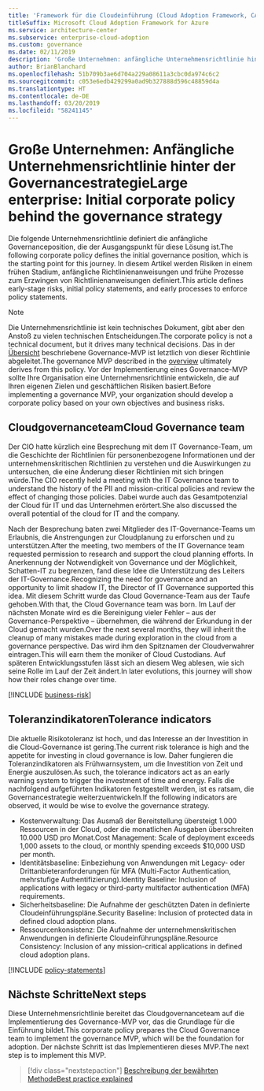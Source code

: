 ```yaml
---
title: 'Framework für die Cloudeinführung (Cloud Adoption Framework, CAF): Große Unternehmen: anfängliche Unternehmensrichtlinie hinter der Governancestrategie'
titleSuffix: Microsoft Cloud Adoption Framework for Azure
ms.service: architecture-center
ms.subservice: enterprise-cloud-adoption
ms.custom: governance
ms.date: 02/11/2019
description: 'Große Unternehmen: anfängliche Unternehmensrichtlinie hinter der Governancestrategie'
author: BrianBlanchard
ms.openlocfilehash: 51b709b3ae6d704a229a08611a3cbc0da974c6c2
ms.sourcegitcommit: c053e6edb429299a0ad9b327888d596c48859d4a
ms.translationtype: HT
ms.contentlocale: de-DE
ms.lasthandoff: 03/20/2019
ms.locfileid: "58241145"
---
```

# <a name="large-enterprise-initial-corporate-policy-behind-the-governance-strategy"></a><span data-ttu-id="d89e6-103">Große Unternehmen: Anfängliche Unternehmensrichtlinie hinter der Governancestrategie</span><span class="sxs-lookup"><span data-stu-id="d89e6-103">Large enterprise: Initial corporate policy behind the governance strategy</span></span>

<span data-ttu-id="d89e6-104">Die folgende Unternehmensrichtlinie definiert die anfängliche Governanceposition, die der Ausgangspunkt für diese Lösung ist.</span><span class="sxs-lookup"><span data-stu-id="d89e6-104">The following corporate policy defines the initial governance position, which is the starting point for this journey.</span></span> <span data-ttu-id="d89e6-105">In diesem Artikel werden Risiken in einem frühen Stadium, anfängliche Richtlinienanweisungen und frühe Prozesse zum Erzwingen von Richtlinienanweisungen definiert.</span><span class="sxs-lookup"><span data-stu-id="d89e6-105">This article defines early-stage risks, initial policy statements, and early processes to enforce policy statements.</span></span>

> [!NOTE]
><span data-ttu-id="d89e6-106">Die Unternehmensrichtlinie ist kein technisches Dokument, gibt aber den Anstoß zu vielen technischen Entscheidungen.</span><span class="sxs-lookup"><span data-stu-id="d89e6-106">The corporate policy is not a technical document, but it drives many technical decisions.</span></span> <span data-ttu-id="d89e6-107">Das in der [Übersicht](./overview.md) beschriebene Governance-MVP ist letztlich von dieser Richtlinie abgeleitet.</span><span class="sxs-lookup"><span data-stu-id="d89e6-107">The governance MVP described in the [overview](./overview.md) ultimately derives from this policy.</span></span> <span data-ttu-id="d89e6-108">Vor der Implementierung eines Governance-MVP sollte Ihre Organisation eine Unternehmensrichtlinie entwickeln, die auf Ihren eigenen Zielen und geschäftlichen Risiken basiert.</span><span class="sxs-lookup"><span data-stu-id="d89e6-108">Before implementing a governance MVP, your organization should develop a corporate policy based on your own objectives and business risks.</span></span>

## <a name="cloud-governance-team"></a><span data-ttu-id="d89e6-109">Cloudgovernanceteam</span><span class="sxs-lookup"><span data-stu-id="d89e6-109">Cloud Governance team</span></span>

<span data-ttu-id="d89e6-110">Der CIO hatte kürzlich eine Besprechung mit dem IT Governance-Team, um die Geschichte der Richtlinien für personenbezogene Informationen und der unternehmenskritischen Richtlinien zu verstehen und die Auswirkungen zu untersuchen, die eine Änderung dieser Richtlinien mit sich bringen würde.</span><span class="sxs-lookup"><span data-stu-id="d89e6-110">The CIO recently held a meeting with the IT Governance team to understand the history of the PII and mission-critical policies and review the effect of changing those policies.</span></span> <span data-ttu-id="d89e6-111">Dabei wurde auch das Gesamtpotenzial der Cloud für IT und das Unternehmen erörtert.</span><span class="sxs-lookup"><span data-stu-id="d89e6-111">She also discussed the overall potential of the cloud for IT and the company.</span></span>

<span data-ttu-id="d89e6-112">Nach der Besprechung baten zwei Mitglieder des IT-Governance-Teams um Erlaubnis, die Anstrengungen zur Cloudplanung zu erforschen und zu unterstützen.</span><span class="sxs-lookup"><span data-stu-id="d89e6-112">After the meeting, two members of the IT Governance team requested permission to research and support the cloud planning efforts.</span></span> <span data-ttu-id="d89e6-113">In Anerkennung der Notwendigkeit von Governance und der Möglichkeit, Schatten-IT zu begrenzen, fand diese Idee die Unterstützung des Leiters der IT-Governance.</span><span class="sxs-lookup"><span data-stu-id="d89e6-113">Recognizing the need for governance and an opportunity to limit shadow IT, the Director of IT Governance supported this idea.</span></span> <span data-ttu-id="d89e6-114">Mit diesem Schritt wurde das Cloud Governance-Team aus der Taufe gehoben.</span><span class="sxs-lookup"><span data-stu-id="d89e6-114">With that, the Cloud Governance team was born.</span></span> <span data-ttu-id="d89e6-115">Im Lauf der nächsten Monate wird es die Bereinigung vieler Fehler – aus der Governance-Perspektive – übernehmen, die während der Erkundung in der Cloud gemacht wurden.</span><span class="sxs-lookup"><span data-stu-id="d89e6-115">Over the next several months, they will inherit the cleanup of many mistakes made during exploration in the cloud from a governance perspective.</span></span> <span data-ttu-id="d89e6-116">Das wird ihm den Spitznamen der Cloudverwahrer eintragen.</span><span class="sxs-lookup"><span data-stu-id="d89e6-116">This will earn them the moniker of Cloud Custodians.</span></span> <span data-ttu-id="d89e6-117">Auf späteren Entwicklungsstufen lässt sich an diesem Weg ablesen, wie sich seine Rolle im Lauf der Zeit ändert.</span><span class="sxs-lookup"><span data-stu-id="d89e6-117">In later evolutions, this journey will show how their roles change over time.</span></span>

[!INCLUDE [business-risk](../../../../../includes/cloud-adoption/governance/business-risks.md)]

## <a name="tolerance-indicators"></a><span data-ttu-id="d89e6-118">Toleranzindikatoren</span><span class="sxs-lookup"><span data-stu-id="d89e6-118">Tolerance indicators</span></span>

<span data-ttu-id="d89e6-119">Die aktuelle Risikotoleranz ist hoch, und das Interesse an der Investition in die Cloud-Governance ist gering.</span><span class="sxs-lookup"><span data-stu-id="d89e6-119">The current risk tolerance is high and the appetite for investing in cloud governance is low.</span></span> <span data-ttu-id="d89e6-120">Daher fungieren die Toleranzindikatoren als Frühwarnsystem, um die Investition von Zeit und Energie auszulösen.</span><span class="sxs-lookup"><span data-stu-id="d89e6-120">As such, the tolerance indicators act as an early warning system to trigger the investment of time and energy.</span></span> <span data-ttu-id="d89e6-121">Falls die nachfolgend aufgeführten Indikatoren festgestellt werden, ist es ratsam, die Governancestrategie weiterzuentwickeln.</span><span class="sxs-lookup"><span data-stu-id="d89e6-121">If the following indicators are observed, it would be wise to evolve the governance strategy.</span></span>

- <span data-ttu-id="d89e6-122">Kostenverwaltung: Das Ausmaß der Bereitstellung übersteigt 1.000 Ressourcen in der Cloud, oder die monatlichen Ausgaben überschreiten 10.000 USD pro Monat.</span><span class="sxs-lookup"><span data-stu-id="d89e6-122">Cost Management: Scale of deployment exceeds 1,000 assets to the cloud, or monthly spending exceeds $10,000 USD per month.</span></span>
- <span data-ttu-id="d89e6-123">Identitätsbaseline: Einbeziehung von Anwendungen mit Legacy- oder Drittanbieteranforderungen für MFA (Multi-Factor Authentication, mehrstufige Authentifizierung).</span><span class="sxs-lookup"><span data-stu-id="d89e6-123">Identity Baseline: Inclusion of applications with legacy or third-party multifactor authentication (MFA) requirements.</span></span>
- <span data-ttu-id="d89e6-124">Sicherheitsbaseline: Die Aufnahme der geschützten Daten in definierte Cloudeinführungspläne.</span><span class="sxs-lookup"><span data-stu-id="d89e6-124">Security Baseline: Inclusion of protected data in defined cloud adoption plans.</span></span>
- <span data-ttu-id="d89e6-125">Ressourcenkonsistenz: Die Aufnahme der unternehmenskritischen Anwendungen in definierte Cloudeinführungspläne.</span><span class="sxs-lookup"><span data-stu-id="d89e6-125">Resource Consistency: Inclusion of any mission-critical applications in defined cloud adoption plans.</span></span>

[!INCLUDE [policy-statements](../../../../../includes/cloud-adoption/governance/policy-statements.md)]

## <a name="next-steps"></a><span data-ttu-id="d89e6-126">Nächste Schritte</span><span class="sxs-lookup"><span data-stu-id="d89e6-126">Next steps</span></span>

<span data-ttu-id="d89e6-127">Diese Unternehmensrichtlinie bereitet das Cloudgovernanceteam auf die Implementierung des Governance-MVP vor, das die Grundlage für die Einführung bildet.</span><span class="sxs-lookup"><span data-stu-id="d89e6-127">This corporate policy prepares the Cloud Governance team to implement the governance MVP, which will be the foundation for adoption.</span></span> <span data-ttu-id="d89e6-128">Der nächste Schritt ist das Implementieren dieses MVP.</span><span class="sxs-lookup"><span data-stu-id="d89e6-128">The next step is to implement this MVP.</span></span>

> [!div class="nextstepaction"]
> [<span data-ttu-id="d89e6-129">Beschreibung der bewährten Methode</span><span class="sxs-lookup"><span data-stu-id="d89e6-129">Best practice explained</span></span>](./best-practice-explained.md)